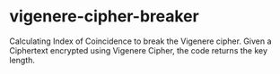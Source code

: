 # vigenere-cipher-breaker
Calculating Index of Coincidence to break the Vigenere cipher. Given a Ciphertext encrypted using
Vigenere Cipher, the code returns the key length.
